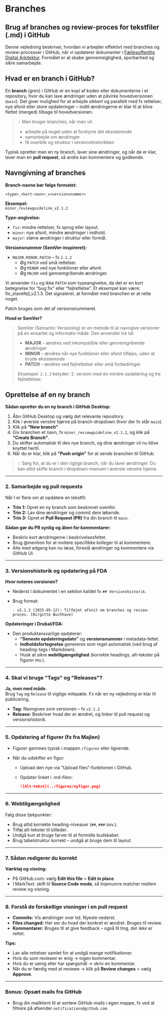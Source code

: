 # Branches

## Brug af branches og review-proces for tekstfiler (.md) i GitHub

Denne vejledning beskriver, hvordan vi arbejder effektivt med branches og review-processer i GitHub, når vi opdaterer dokumenter i [Fællesoffentlig Digital Arkitektur](https://github.com/Faellesoffentlig-Digital-Arkitektur). Formålet er at skabe gennemsigtighed, sporbarhed og sikre samarbejde.



## Hvad er en branch i GitHub?

En **branch** (gren) i GitHub er en kopi af koden eller dokumenterne i et repository, hvor du kan lave ændringer uden at påvirke hovedversionen (`main`). Det giver mulighed for at arbejde sikkert og parallelt med fx rettelser, nye afsnit eller store opdateringer – indtil ændringerne er klar til at blive flettet (merged) tilbage til hovedversionen.

> 💡 Man bruger branches, når man vil:
> 
> - arbejde på noget uden at forstyrre det eksisterende
> - samarbejde om ændringer
> - få overblik og struktur i versionshistorikken

Typisk opretter man en ny branch, laver sine ændringer, og når de er klar, laver man en **pull request**, så andre kan kommentere og godkende.

## Navngivning af branches

**Branch-navne bør følge formatet:**

```
<type>_<kort-navn>_v<versionsnummer>
```

**Eksempel:**  
`minor_reviewguideline_v2.1.2`

**Type-angivelse:**

- `fix`: mindre rettelser, fx sprog eller layout.
- `minor`: nye afsnit, mindre ændringer i indhold.
- `major`: større ændringer i struktur eller formål.

**Versionsnummer (SemVer-inspireret):**

- `MAJOR.MINOR.PATCH` – fx `2.1.2`
  - Øg `PATCH` ved små rettelser.
  - Øg `MINOR` ved nye funktioner eller afsnit.
  - Øg `MAJOR` ved gennemgribende ændringer.

Vi anvender `Fix` og ikke `PATCH` som typeangivelse, da det er en kort betegnelse for “bug fix” eller “fejlrettelse”. Et eksempel kan være: fix_stavefejl_v2.1.3. Det signalerer, at formålet med branchen er at rette noget.

Patch bruges som del af versionsnummeret.

**Hvad er SemVer?**

> SemVer (Semantic Versioning) er en metode til at navngive versioner på en ensartet og informativ måde. Den anvender tre tal:
> 
> - **MAJOR** – ændres ved inkompatible eller gennemgribende ændringer
> - **MINOR** – ændres når nye funktioner eller afsnit tilføjes, uden at bryde eksisterende
> - **PATCH** – ændres ved fejlrettelser eller små forbedringer
> 
> Eksempel: `2.1.3` betyder: 2. version med én mindre opdatering og tre fejlrettelser.

## Oprettelse af en ny branch

**Sådan opretter du en ny branch i GitHub Desktop:**

1. Åbn GitHub Desktop og vælg det relevante repository.
2. Klik i øverste venstre hjørne på branch-dropdown (hvor der fx står `main`).
3. Klik på **"New branch"**.
4. Giv branchen et navn, fx `minor_reviewguideline_v2.1.2`, og klik på **"Create Branch"**.
5. Du skifter automatisk til den nye branch, og dine ændringer vil nu blive knyttet hertil.
6. Når du er klar, klik på **"Push origin"** for at sende branchen til GitHub.

> 💡 Sørg for, at du er i den rigtige branch, når du laver ændringer. Du kan altid skifte branch i dropdown-menuen i øverste venstre hjørne.

---

### 2. Samarbejde og pull requests

Når I er flere om at opdatere en tekstfil:

- **Trin 1:** Opret en ny branch som beskrevet ovenfor.
- **Trin 2:** Lav dine ændringer og commit dem løbende.
- **Trin 3:** Opret et **Pull Request (PR)** fra din branch til `main`.

**Sådan gør du PR synlig og åben for kommentarer:**

- Beskriv kort ændringerne i beskrivelsesfeltet.
- Brug @mention for at invitere specifikke kolleger til at kommentere.
- Alle med adgang kan nu læse, foreslå ændringer og kommentere via GitHub UI.

---

### 3. Versionshistorik og opdatering på FDA

**Hvor noteres versionen?**

- Nederst i dokumentet i en sektion kaldet fx `## Versionshistorik`.

- Brug format:
  
  ```
  - v2.1.2 (2025-05-12): Tilføjet afsnit om branches og review-proces. [Birgitte Buchhave]
  ```

**Opdateringer i Drubal/FDA:**

- Den produktansvarlige opdaterer:
  - **“Seneste opdateringsdato”** og **versionsnummer** i metadata-feltet.
  - **Indholdsfortegnelse** genereres som regel automatisk (ved brug af heading-tags i Markdown).
  - Husk at sikre **webtilgængelighed** (korrekte headings, alt-tekster på figurer mv.).

---

### 4. Skal vi bruge "Tags" og "Releases"?

**Ja, men med måde.**  
Brug `Tag` og `Release` til vigtige milepæle. Fx når en ny vejledning er klar til publicering.

- **Tag:** Navngives som versionen – fx `v2.1.2`
- **Release:** Beskriver hvad der er ændret, og linker til pull request og versionshistorik.

---

### 5. Opdatering af figurer (fx fra Majlen)

- Figurer gemmes typisk i mappen `/figures` eller lignende.

- Når du udskifter en figur:
  
  - Upload den nye via “Upload files”-funktionen i GitHub.
  
  - Opdater linket i .md-filen:
    
    ```md
    ![Alt-tekst](../figures/nyfigur.png)
    ```

---

### 6. Webtilgængelighed

Følg disse tjekpunkter:

- Brug altid korrekte heading-niveauer (`##`, `###` osv.).
- Tilføj alt-tekster til billeder.
- Undgå kun at bruge farver til at formidle budskaber.
- Brug tabelstruktur korrekt – undgå at bruge dem til layout.

---

### 7. Sådan redigerer du korrekt

**Værktøj og visning:**

- På GitHub.com: vælg **Edit this file** > **Edit in place**.
- I MarkText: skift til **Source Code mode**, så linjenumre matcher mellem review og visning.

---

### 8. Forstå de forskellige visninger i en pull request

- **Commits:** Vis ændringer over tid. Nyeste nederst.
- **Files changed:** Her ser du hvad der konkret er ændret. Bruges til review.
- **Kommentarer:** Bruges til at give feedback – også til ting, der *ikke* er rettet.

**Tips:**

- Lav alle rettelser samlet for at undgå mange notifikationer.
- Hvis du som reviewer er enig → ingen kommentar.
- Hvis du er uenig eller har spørgsmål → skriv en kommentar.
- Når du er færdig med at reviewe → klik på **Review changes** > vælg **Approve**.

---

### Bonus: Opsæt mails fra GitHub

- Brug din mailklient til at sortere GitHub-mails i egen mappe, fx ved at filtrere på afsender `notifications@github.com`.
